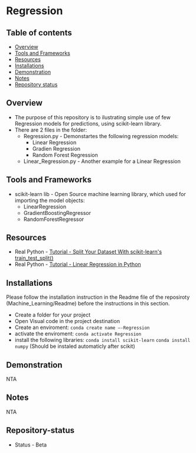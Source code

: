 # Regression
## Table of contents
* [Overview](#Overview)
* [Tools and Frameworks](#Tools-and-Frameworks)
* [Resources](#Resources)
* [Installations](#Installations)
* [Demonstration](#Demonstration)
* [Notes](#Notes)
* [Repository status](#Repository-status)

## Overview
* The purpose of this repository is to ilustrating simple use of few Regression models for predictions, using scikit-learn library.
* There are 2 files in the folder:
    * Regression.py - Demonstartes the following regression models:
        * Linear Regression
        * Gradien Regression
        * Random Forest Regression
    * Linear_Regression.py - Another example for a Linear Regression

## Tools and Frameworks
* scikit-learn lib - Open Source  machine learning library, which used for importing the model objects:
    * LinearRegression
    * GradientBoostingRegressor
    * RandomForestRegressor

## Resources
* Real Python - [Tutorial - Split Your Dataset With scikit-learn's train_test_split()](https://realpython.com/train-test-split-python-data/#regression-example)
* Real Python - [Tutorial - Linear Regression in Python](https://realpython.com/linear-regression-in-python/#implementing-linear-regression-in-python)

## Installations
Please follow the installation instruction in the Readme file of the reposiroty (Machine_Learning/Readme) before the instructions in this section.

* Create a folder for your project
* Open Visual code in the project destination
* Create an enviroment: `conda create name –-Regression`
* activate the enviroment: `conda activate Regression`
* install the following libraries: 
`conda install scikit-learn`
`conda install numpy` (Should be instaled automaticly after scikit)
  
## Demonstration
NTA

## Notes
NTA

## Repository-status
* Status - Beta